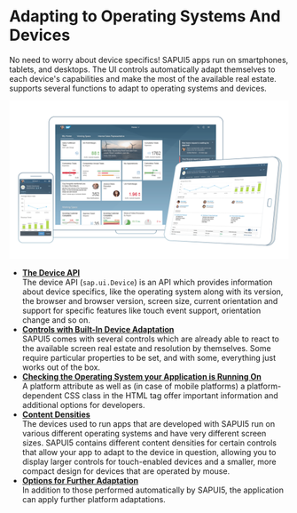 <!-- loio50eadaac8d2e49ee8996dc2b560cb76b -->

# Adapting to Operating Systems And Devices

No need to worry about device specifics! SAPUI5 apps run on smartphones, tablets, and desktops. The UI controls automatically adapt themselves to each device's capabilities and make the most of the available real estate. supports several functions to adapt to operating systems and devices.

![](images/Responsiveness_4d2ab35.png) 

-   **[The Device API](the-device-api-69a8e46.md "The device API (sap.ui.Device) is an API which provides information
		about device specifics, like the operating system along with its version, the browser and
		browser version, screen size, current orientation and support for specific features like
		touch event support, orientation change and so on.")**  
The device API \(`sap.ui.Device`\) is an API which provides information about device specifics, like the operating system along with its version, the browser and browser version, screen size, current orientation and support for specific features like touch event support, orientation change and so on.
-   **[Controls with Built-In Device Adaptation](controls-with-built-in-device-adaptation-328a340.md "SAPUI5 comes with
		several controls which are already able to react to the available screen real estate and
		resolution by themselves. Some require particular properties to be set, and with some,
		everything just works out of the box.")**  
SAPUI5 comes with several controls which are already able to react to the available screen real estate and resolution by themselves. Some require particular properties to be set, and with some, everything just works out of the box.
-   **[Checking the Operating System your Application is Running On](checking-the-operating-system-your-application-is-running-on-d1b26a2.md "A platform attribute as well as (in case of mobile platforms) a platform-dependent CSS
		class in the HTML tag offer important information and additional options for
		developers.")**  
A platform attribute as well as \(in case of mobile platforms\) a platform-dependent CSS class in the HTML tag offer important information and additional options for developers.
-   **[Content Densities](content-densities-e54f729.md "The devices used to run apps that are developed with SAPUI5 run on various different
		operating systems and have very different screen sizes. SAPUI5 contains different
		content densities for certain controls that allow your app to adapt to the device in
		question, allowing you to display larger controls for touch-enabled devices and a smaller,
		more compact design for devices that are operated by mouse.")**  
The devices used to run apps that are developed with SAPUI5 run on various different operating systems and have very different screen sizes. SAPUI5 contains different content densities for certain controls that allow your app to adapt to the device in question, allowing you to display larger controls for touch-enabled devices and a smaller, more compact design for devices that are operated by mouse.
-   **[Options for Further Adaptation](options-for-further-adaptation-04eb520.md "In addition to those performed automatically by SAPUI5, the application can
		apply further platform adaptations.")**  
In addition to those performed automatically by SAPUI5, the application can apply further platform adaptations.

